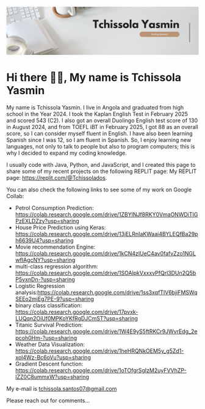 ![Coding student](https://github.com/Tchissolayasmin-2007/Tchissolayasmin-2007/blob/main/Tchissola%20Yasmin.jpg)

# Hi there 👋🏾, My name is Tchissola Yasmin
My name is Tchissola Yasmin. I live in Angola and graduated from high school in the Year 2024. I took the Kaplan English Test in February 2025 and scored 543 (C2). I also got an overall Duolingo English test score of 130 in August 2024, and from TOEFL iBT in February 2025, I got 88 as an overall score, so I can consider myself fluent in English. I have also been learning Spanish since I was 12, so I am fluent in Spanish. So, I enjoy learning new languages, not only to talk to people but also to program computers; this is why I decided to expand my coding knowledge.

I usually code with Java, Python, and JavaScript, and I created this page to share some of my recent projects on the following REPLIT page: 
My REPLIT page: https://replit.com/@Tchissolados.

You can also check the following links to see some of my work on Google Collab:
- Petrol Consumption Prediction: https://colab.research.google.com/drive/1ZBYlNJf8RKY0VmaONWDiTIGPzEXLDZzy?usp=sharing
- House Price Prediction using Keras: https://colab.research.google.com/drive/13jELRnIaKWaai4BYLEQfBa29ph6639U4?usp=sharing
- Movie recommendation Engine: https://colab.research.google.com/drive/1kCN4zIUeC4av0fafvZzo1NGLwfIAgcNY?usp=sharing
- multi-class regression algorithm: https://colab.research.google.com/drive/1SOAlpkVxxxvPfQrl3DUn2Q5bP5vxnDn-?usp=sharing
- Logistic Regression analysis:https://colab.research.google.com/drive/1ss3xqfTIV6bjiFMSWqSEEo2miEg7PE-9?usp=sharing
- binary class classification: https://colab.research.google.com/drive/17pvxk-LUQqn2OiUf0MPKoYKfRgDJCmST?usp=sharing
- Titanic Survival Prediction: https://colab.research.google.com/drive/1W4E9yS5ftRKCr9JWvrEdg_2epcoh0Hm-?usp=sharing
- Weather Data Visualization: https://colab.research.google.com/drive/1heHRQNkOEM5y_g5Zd1-xol4Wz-Bc6oVu?usp=sharing
- Gradient Descent function: https://colab.research.google.com/drive/1oTOfgrSgIzM2uyFVVhZP-lZZ0C8ummxW?usp=sharing
  
My e-mail is tchissola.santos07@gmail.com 

Please reach out for comments...



